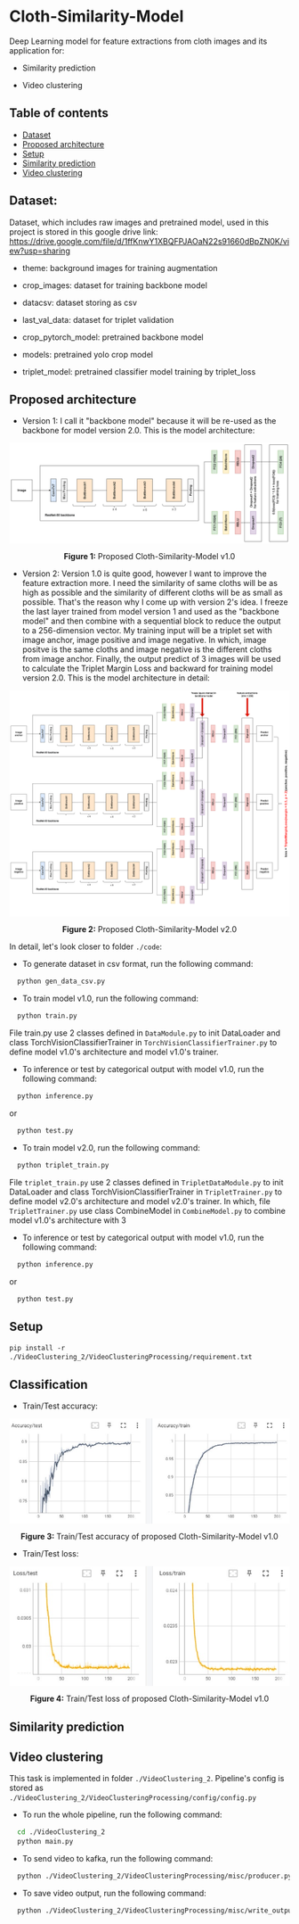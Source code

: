 # Cloth-Similarity-Model
Deep Learning model for feature extractions from cloth images and its application for:

* Similarity prediction

* Video clustering

## Table of contents
* [Dataset](#dataset)
* [Proposed architecture](#proposed-architecture)
* [Setup](#setup)
* [Similarity prediction](#similarity-prediction)
* [Video clustering](#video-clustering)


## Dataset: 

Dataset, which includes raw images and pretrained model, used in this project is stored in this google drive link: https://drive.google.com/file/d/1ffKnwY1XBQFPJAOaN22s91660dBpZN0K/view?usp=sharing

* theme: background images for training augmentation

* crop_images: dataset for training backbone model

* datacsv: dataset storing as csv

* last_val_data: dataset for triplet validation

* crop_pytorch_model: pretrained backbone model

* models: pretrained yolo crop model

* triplet_model: pretrained classifier model training by triplet_loss

## Proposed architecture

* Version 1: I call it "backbone model" because it will be re-used as the backbone for model version 2.0. This is the model architecture:

<p align="center">
  <img align="center" src="git_img/Cloth Model.png" />
</p>
<p align="center">
  <b>Figure 1:</b> Proposed Cloth-Similarity-Model v1.0
</p>

* Version 2: Version 1.0 is quite good, however I want to improve the feature extraction more. I need the similarity of same cloths will be as high as possible and the similarity of different cloths will be as small as possible. That's the reason why I come up with version 2's idea. I freeze the last layer trained from model version 1 and used as the "backbone model" and then combine with a sequential block to reduce the output to a 256-dimension vector. My training input will be a triplet set with image anchor, image positive and image negative. In which, image positve is the same cloths and image negative is the different cloths from image anchor. Finally, the output predict of 3 images will be used to calculate the Triplet Margin Loss and backward for training model version 2.0. This is the model architecture in detail:

<p align="center">
  <img align="center" src="git_img/Cloth Model-combine_triplet.png" />
</p>
<p align="center">
  <b>Figure 2:</b> Proposed Cloth-Similarity-Model v2.0
</p>


In detail, let's look closer to folder `./code`:

* To generate dataset in csv format, run the following command: 
```bash
  python gen_data_csv.py
```

* To train model v1.0, run the following command: 
```bash
  python train.py
```

File train.py use 2 classes defined in `DataModule.py` to init DataLoader and class TorchVisionClassifierTrainer in `TorchVisionClassifierTrainer.py` to define model v1.0's architecture and model v1.0's trainer.

* To inference or test by categorical output with model v1.0, run the following command: 
```bash
  python inference.py
```

or

```bash
  python test.py
```

* To train model v2.0, run the following command: 
```bash
  python triplet_train.py
```

File `triplet_train.py` use 2 classes defined in `TripletDataModule.py` to init DataLoader and class TorchVisionClassifierTrainer in `TripletTrainer.py` to define model v2.0's architecture and model v2.0's trainer. In which, file `TripletTrainer.py` use class CombineModel in `CombineModel.py` to combine model v1.0's architecture with 3 

* To inference or test by categorical output with model v1.0, run the following command: 
```bash
  python inference.py
```

or

```bash
  python test.py
```

## Setup

```
pip install -r ./VideoClustering_2/VideoClusteringProcessing/requirement.txt
```

## Classification

* Train/Test accuracy:

<p align="center">
  <img align="center" src="git_img/accuracy_v1.jpg" />
</p>
<p align="center">
  <b>Figure 3:</b> Train/Test accuracy of proposed Cloth-Similarity-Model v1.0
</p>

* Train/Test loss:

<p align="center">
  <img align="center" src="git_img/loss_v1.jpg" />
</p>
<p align="center">
  <b>Figure 4:</b> Train/Test loss of proposed Cloth-Similarity-Model v1.0
</p>

## Similarity prediction

## Video clustering

This task is implemented in folder `./VideoClustering_2`. Pipeline's config is stored as `./VideoClustering_2/VideoClusteringProcessing/config/config.py`

* To run the whole pipeline, run the following command: 
```bash
  cd ./VideoClustering_2
  python main.py
```

* To send video to kafka, run the following command: 
```bash
  python ./VideoClustering_2/VideoClusteringProcessing/misc/producer.py
```

* To save video output, run the following command: 
```bash
  python ./VideoClustering_2/VideoClusteringProcessing/misc/write_output.py
```

